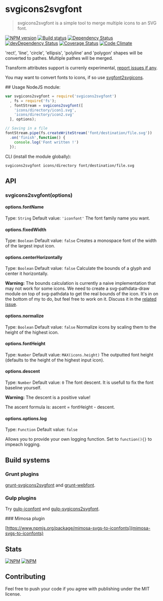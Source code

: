 # svgicons2svgfont
> svgicons2svgfont is a simple tool to merge multiple icons to an SVG font.

[![NPM version](https://badge.fury.io/js/svgicons2svgfont.png)](https://npmjs.org/package/svgicons2svgfont) [![Build status](https://secure.travis-ci.org/nfroidure/svgicons2svgfont.png)](https://travis-ci.org/nfroidure/svgicons2svgfont) [![Dependency Status](https://david-dm.org/nfroidure/svgicons2svgfont.png)](https://david-dm.org/nfroidure/svgicons2svgfont) [![devDependency Status](https://david-dm.org/nfroidure/svgicons2svgfont/dev-status.png)](https://david-dm.org/nfroidure/svgicons2svgfont#info=devDependencies) [![Coverage Status](https://coveralls.io/repos/nfroidure/svgicons2svgfont/badge.png?branch=master)](https://coveralls.io/r/nfroidure/svgicons2svgfont?branch=master) [![Code Climate](https://codeclimate.com/github/nfroidure/svgicons2svgfont.png)](https://codeclimate.com/github/nfroidure/svgicons2svgfont)

'rect', 'line', 'circle', 'ellipsis', 'polyline' and 'polygon' shapes will be
 converted to pathes. Multiple pathes will be merged.

Transform attributes support is currenly experimental,
 [report issues if any](https://github.com/nfroidure/svgicons2svgfont/issues/6).

You may want to convert fonts to icons, if so use
 [svgfont2svgicons](https://github.com/nfroidure/svgifont2svgicons).

## Usage
NodeJS module:
```js
var svgicons2svgfont = require('svgicons2svgfont')
  , fs = require('fs');
  , fontStream = svgicons2svgfont([
    'icons/directory/icon1.svg',
    'icons/directory/icon2.svg'
  ], options);

// Saving in a file
fontStream.pipe(fs.createWriteStream('font/destination/file.svg'))
  .on('finish',function() {
    console.log('Font written !')
  });
```

CLI (install the module globally):
```sh
svgicons2svgfont icons/directory font/destination/file.svg
```

## API

### svgicons2svgfont(options)

#### options.fontName
Type: `String`
Default value: `'iconfont'`
The font family name you want.

#### options.fixedWidth
Type: `Boolean`
Default value: `false`
Creates a monospace font of the width of the largest input icon.

#### options.centerHorizontally
Type: `Boolean`
Default value: `false`
Calculate the bounds of a glyph and center it horizontally.

**Warning:** The bounds calculation is currently a naive implementation that
 may not work for some icons. We need to create a svg-pathdata-draw module on
 top of svg-pathdata to get the real bounds of the icon. It's in on the bottom
 of my to do, but feel free to work on it. Discuss it in the
 [related issue](https://github.com/nfroidure/svgicons2svgfont/issues/18).

#### options.normalize
Type: `Boolean`
Default value: `false`
Normalize icons by scaling them to the height of the highest icon.

#### options.fontHeight
Type: `Number`
Default value: `MAX(icons.height)`
The outputted font height  (defaults to the height of the highest input icon).

#### options.descent
Type: `Number`
Default value: `0`
The font descent. It is usefull to fix the font baseline yourself.

**Warning:**  The descent is a positive value!

The ascent formula is: ascent = fontHeight - descent.

#### options.options.log
Type: `Function`
Default value: `false`

Allows you to provide your own logging function. Set to `function(){}` to
 impeach logging.

## Build systems

### Grunt plugins

[grunt-svgicons2svgfont](https://github.com/nfroidure/grunt-svgicons2svgfont)
 and [grunt-webfont](https://github.com/nfroidure/grunt-webfont).

### Gulp plugins

Try [gulp-iconfont](https://github.com/nfroidure/gulp-iconfont) and 
  [gulp-svgicons2svgfont](https://github.com/nfroidure/gulp-svgicons2svgfont).

### Mimosa plugin

[https://www.npmjs.org/package/mimosa-svgs-to-iconfonts](mimosa-svgs-to-iconfonts)

## Stats

[![NPM](https://nodei.co/npm/svgicons2svgfont.png?downloads=true&stars=true)](https://nodei.co/npm/svgicon2svgfont/)
[![NPM](https://nodei.co/npm-dl/svgicons2svgfont.png)](https://nodei.co/npm/svgicon2svgfont/)

## Contributing
Feel free to push your code if you agree with publishing under the MIT license.

